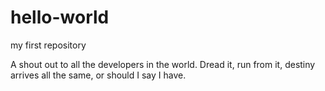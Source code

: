# hello-world
my first repository

A shout out to all the developers in the world.
Dread it, run from it, destiny arrives all the same, or should I say I have.
